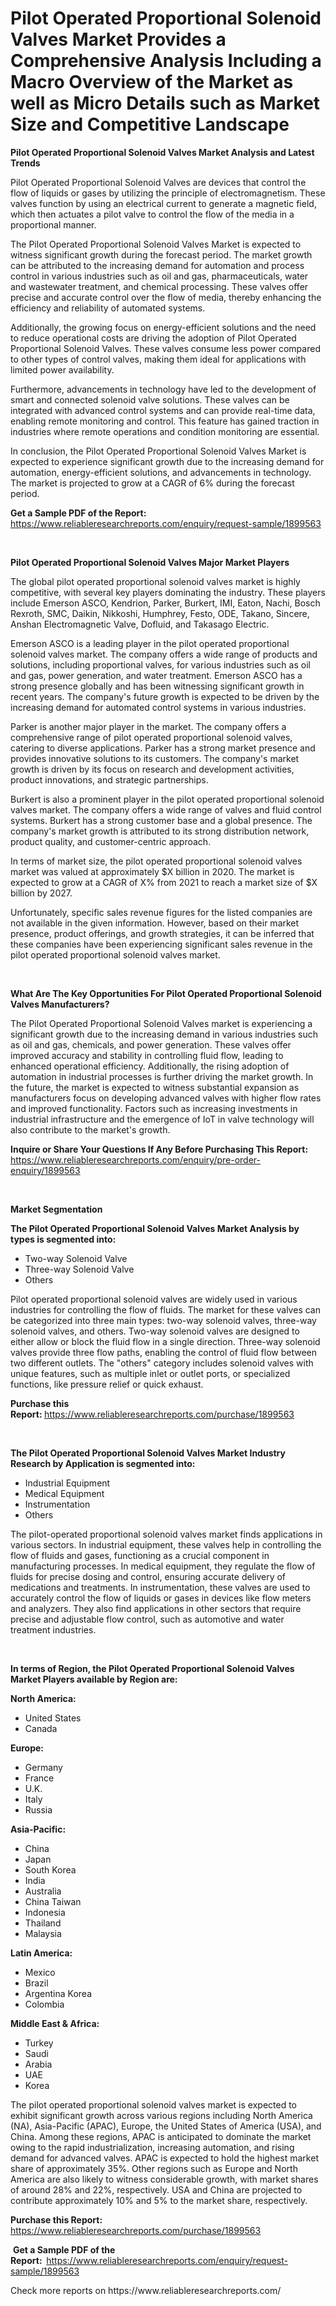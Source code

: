 <p><h1>Pilot Operated Proportional Solenoid Valves Market Provides a Comprehensive Analysis Including a Macro Overview of the Market as well as Micro Details such as Market Size and Competitive Landscape</h1></p><p><strong>Pilot Operated Proportional Solenoid Valves Market Analysis and Latest Trends</strong></p>
<p><p>Pilot Operated Proportional Solenoid Valves are devices that control the flow of liquids or gases by utilizing the principle of electromagnetism. These valves function by using an electrical current to generate a magnetic field, which then actuates a pilot valve to control the flow of the media in a proportional manner.</p><p>The Pilot Operated Proportional Solenoid Valves Market is expected to witness significant growth during the forecast period. The market growth can be attributed to the increasing demand for automation and process control in various industries such as oil and gas, pharmaceuticals, water and wastewater treatment, and chemical processing. These valves offer precise and accurate control over the flow of media, thereby enhancing the efficiency and reliability of automated systems.</p><p>Additionally, the growing focus on energy-efficient solutions and the need to reduce operational costs are driving the adoption of Pilot Operated Proportional Solenoid Valves. These valves consume less power compared to other types of control valves, making them ideal for applications with limited power availability.</p><p>Furthermore, advancements in technology have led to the development of smart and connected solenoid valve solutions. These valves can be integrated with advanced control systems and can provide real-time data, enabling remote monitoring and control. This feature has gained traction in industries where remote operations and condition monitoring are essential.</p><p>In conclusion, the Pilot Operated Proportional Solenoid Valves Market is expected to experience significant growth due to the increasing demand for automation, energy-efficient solutions, and advancements in technology. The market is projected to grow at a CAGR of 6% during the forecast period.</p></p>
<p><strong>Get a Sample PDF of the Report:&nbsp;</strong> <a href="https://www.reliableresearchreports.com/enquiry/request-sample/1899563">https://www.reliableresearchreports.com/enquiry/request-sample/1899563</a></p>
<p>&nbsp;</p>
<p><strong>Pilot Operated Proportional Solenoid Valves Major Market Players</strong></p>
<p><p>The global pilot operated proportional solenoid valves market is highly competitive, with several key players dominating the industry. These players include Emerson ASCO, Kendrion, Parker, Burkert, IMI, Eaton, Nachi, Bosch Rexroth, SMC, Daikin, Nikkoshi, Humphrey, Festo, ODE, Takano, Sincere, Anshan Electromagnetic Valve, Dofluid, and Takasago Electric.</p><p>Emerson ASCO is a leading player in the pilot operated proportional solenoid valves market. The company offers a wide range of products and solutions, including proportional valves, for various industries such as oil and gas, power generation, and water treatment. Emerson ASCO has a strong presence globally and has been witnessing significant growth in recent years. The company's future growth is expected to be driven by the increasing demand for automated control systems in various industries.</p><p>Parker is another major player in the market. The company offers a comprehensive range of pilot operated proportional solenoid valves, catering to diverse applications. Parker has a strong market presence and provides innovative solutions to its customers. The company's market growth is driven by its focus on research and development activities, product innovations, and strategic partnerships.</p><p>Burkert is also a prominent player in the pilot operated proportional solenoid valves market. The company offers a wide range of valves and fluid control systems. Burkert has a strong customer base and a global presence. The company's market growth is attributed to its strong distribution network, product quality, and customer-centric approach.</p><p>In terms of market size, the pilot operated proportional solenoid valves market was valued at approximately $X billion in 2020. The market is expected to grow at a CAGR of X% from 2021 to reach a market size of $X billion by 2027.</p><p>Unfortunately, specific sales revenue figures for the listed companies are not available in the given information. However, based on their market presence, product offerings, and growth strategies, it can be inferred that these companies have been experiencing significant sales revenue in the pilot operated proportional solenoid valves market.</p></p>
<p>&nbsp;</p>
<p><strong>What Are The Key Opportunities For Pilot Operated Proportional Solenoid Valves Manufacturers?</strong></p>
<p><p>The Pilot Operated Proportional Solenoid Valves market is experiencing a significant growth due to the increasing demand in various industries such as oil and gas, chemicals, and power generation. These valves offer improved accuracy and stability in controlling fluid flow, leading to enhanced operational efficiency. Additionally, the rising adoption of automation in industrial processes is further driving the market growth. In the future, the market is expected to witness substantial expansion as manufacturers focus on developing advanced valves with higher flow rates and improved functionality. Factors such as increasing investments in industrial infrastructure and the emergence of IoT in valve technology will also contribute to the market's growth.</p></p>
<p><strong>Inquire or Share Your Questions If Any Before Purchasing This Report:</strong> <a href="https://www.reliableresearchreports.com/enquiry/pre-order-enquiry/1899563">https://www.reliableresearchreports.com/enquiry/pre-order-enquiry/1899563</a></p>
<p>&nbsp;</p>
<p><strong>Market Segmentation</strong></p>
<p><strong>The Pilot Operated Proportional Solenoid Valves Market Analysis by types is segmented into:</strong></p>
<p><ul><li>Two-way Solenoid Valve</li><li>Three-way Solenoid Valve</li><li>Others</li></ul></p>
<p><p>Pilot operated proportional solenoid valves are widely used in various industries for controlling the flow of fluids. The market for these valves can be categorized into three main types: two-way solenoid valves, three-way solenoid valves, and others. Two-way solenoid valves are designed to either allow or block the fluid flow in a single direction. Three-way solenoid valves provide three flow paths, enabling the control of fluid flow between two different outlets. The "others" category includes solenoid valves with unique features, such as multiple inlet or outlet ports, or specialized functions, like pressure relief or quick exhaust.</p></p>
<p><strong>Purchase this Report:&nbsp;</strong><a href="https://www.reliableresearchreports.com/purchase/1899563">https://www.reliableresearchreports.com/purchase/1899563</a></p>
<p>&nbsp;</p>
<p><strong>The Pilot Operated Proportional Solenoid Valves Market Industry Research by Application is segmented into:</strong></p>
<p><ul><li>Industrial Equipment</li><li>Medical Equipment</li><li>Instrumentation</li><li>Others</li></ul></p>
<p><p>The pilot-operated proportional solenoid valves market finds applications in various sectors. In industrial equipment, these valves help in controlling the flow of fluids and gases, functioning as a crucial component in manufacturing processes. In medical equipment, they regulate the flow of fluids for precise dosing and control, ensuring accurate delivery of medications and treatments. In instrumentation, these valves are used to accurately control the flow of liquids or gases in devices like flow meters and analyzers. They also find applications in other sectors that require precise and adjustable flow control, such as automotive and water treatment industries.</p></p>
<p>&nbsp;</p>
<p><strong>In terms of Region, the Pilot Operated Proportional Solenoid Valves Market Players available by Region are:</strong></p>
<p>
    <p> <strong> North America: </strong>
        <ul>
            <li>United States</li>
            <li>Canada</li>
        </ul>
        </p> 
    <p> <strong> Europe: </strong>
        <ul>
            <li>Germany</li>
            <li>France</li>
            <li>U.K.</li>
            <li>Italy</li>
            <li>Russia</li>
        </ul>
        </p> 
    <p> <strong> Asia-Pacific: </strong>
        <ul>
            <li>China</li>
            <li>Japan</li>
            <li>South Korea</li>
            <li>India</li>
            <li>Australia</li>
            <li>China Taiwan</li>
            <li>Indonesia</li>
            <li>Thailand</li>
            <li>Malaysia</li>
        </ul>
        </p> 
    <p> <strong> Latin America: </strong>
        <ul>
            <li>Mexico</li>
            <li>Brazil</li>
            <li>Argentina Korea</li>
            <li>Colombia</li>
        </ul>
        </p> 
    <p> <strong> Middle East & Africa: </strong>
        <ul>
            <li>Turkey</li>
            <li>Saudi</li>
            <li>Arabia</li>
            <li>UAE</li>
            <li>Korea</li>
        </ul>
    </p>
    </p>
<p><p>The pilot operated proportional solenoid valves market is expected to exhibit significant growth across various regions including North America (NA), Asia-Pacific (APAC), Europe, the United States of America (USA), and China. Among these regions, APAC is anticipated to dominate the market owing to the rapid industrialization, increasing automation, and rising demand for advanced valves. APAC is expected to hold the highest market share of approximately 35%. Other regions such as Europe and North America are also likely to witness considerable growth, with market shares of around 28% and 22%, respectively. USA and China are projected to contribute approximately 10% and 5% to the market share, respectively.</p></p>
<p><strong>Purchase this Report: </strong><a href="https://www.reliableresearchreports.com/purchase/1899563">https://www.reliableresearchreports.com/purchase/1899563</a></p>
<p>&nbsp;<strong>Get a Sample PDF of the Report:&nbsp;&nbsp;</strong><a href="https://www.reliableresearchreports.com/enquiry/request-sample/1899563">https://www.reliableresearchreports.com/enquiry/request-sample/1899563</a></p>
<p><strong></strong></p>
<p>Check more reports on https://www.reliableresearchreports.com/</p>